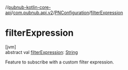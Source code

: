 //[pubnub-kotlin-core-api](../../../index.md)/[com.pubnub.api.v2](../index.md)/[PNConfiguration](index.md)/[filterExpression](filter-expression.md)

# filterExpression

[jvm]\
abstract val [filterExpression](filter-expression.md): [String](https://kotlinlang.org/api/latest/jvm/stdlib/kotlin-stdlib/kotlin/-string/index.html)

Feature to subscribe with a custom filter expression.
